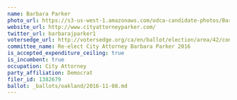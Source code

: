 ```yaml
---
name: Barbara Parker
photo_url: https://s3-us-west-1.amazonaws.com/odca-candidate-photos/Barbara-Parker.png
website_url: http://www.cityattorneyparker.com/
twitter_url: barbarajparker1
votersedge_url: http://votersedge.org/ca/en/ballot/election/area/42/contests/contest/13239/candidate/130764?&county=Alameda%20County&election_authority_id=1
committee_name: Re-elect City Attorney Barbara Parker 2016
is_accepted_expenditure_ceiling: true
is_incumbent: true
occupation: City Attorney
party_affiliation: Democrat
filer_id: 1382679
ballot: _ballots/oakland/2016-11-08.md
---
```


